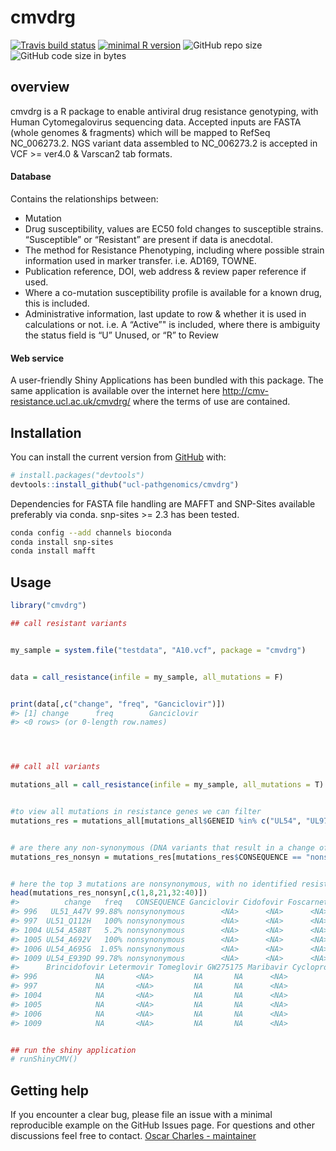 
<!-- README.md is generated from README.Rmd. Please edit that file -->

# cmvdrg

<!-- badges: start -->

[![Travis build
status](https://travis-ci.com/ucl-pathgenomics/cmvdrg.svg?branch=master)](https://travis-ci.com/ucl-pathgenomics/cmvdrg)
[![minimal R
version](https://img.shields.io/badge/R%3E%3D-3.4.0-6666ff.svg)](https://cran.r-project.org/)
![GitHub repo
size](https://img.shields.io/github/repo-size/ucl-pathgenomics/cmvdrg.svg)
![GitHub code size in
bytes](https://img.shields.io/github/languages/code-size/ucl-pathgenomics/cmvdrg.svg)
<!-- badges: end -->

## overview

cmvdrg is a R package to enable antiviral drug resistance genotyping,
with Human Cytomegalovirus sequencing data. Accepted inputs are FASTA
(whole genomes & fragments) which will be mapped to RefSeq NC\_006273.2.
NGS variant data assembled to NC\_006273.2 is accepted in VCF \>= ver4.0
& Varscan2 tab formats.

#### Database

Contains the relationships between:

  - Mutation
  - Drug susceptibility, values are EC50 fold changes to susceptible
    strains. “Susceptible” or “Resistant” are present if data is
    anecdotal.
  - The method for Resistance Phenotyping, including where possible
    strain information used in marker transfer. i.e. AD169, TOWNE.
  - Publication reference, DOI, web address & review paper reference if
    used.
  - Where a co-mutation susceptibility profile is available for a known
    drug, this is included.
  - Administrative information, last update to row & whether it is used
    in calculations or not. i.e. A “Active”" is included, where there is
    ambiguity the status field is “U” Unused, or “R” to Review

#### Web service

A user-friendly Shiny Applications has been bundled with this package.
The same application is available over the internet here
<http://cmv-resistance.ucl.ac.uk/cmvdrg/> where the terms of use are
contained.

## Installation

You can install the current version from
[GitHub](https://github.com/ucl-pathgenomics/cmvdrg) with:

``` r
# install.packages("devtools")
devtools::install_github("ucl-pathgenomics/cmvdrg")
```

Dependencies for FASTA file handling are MAFFT and SNP-Sites available
preferably via conda. snp-sites \>= 2.3 has been tested.

``` bash
conda config --add channels bioconda
conda install snp-sites
conda install mafft
```

## Usage

``` r
library("cmvdrg")

## call resistant variants


my_sample = system.file("testdata", "A10.vcf", package = "cmvdrg")


data = call_resistance(infile = my_sample, all_mutations = F)


print(data[,c("change", "freq", "Ganciclovir")])
#> [1] change      freq        Ganciclovir
#> <0 rows> (or 0-length row.names)




## call all variants

mutations_all = call_resistance(infile = my_sample, all_mutations = T)


#to view all mutations in resistance genes we can filter
mutations_res = mutations_all[mutations_all$GENEID %in% c("UL54", "UL97", "UL27", "UL51", "UL56", "UL89"),]


# are there any non-synonymous (DNA variants that result in a change of amino acid) variants in resistance genes
mutations_res_nonsyn = mutations_res[mutations_res$CONSEQUENCE == "nonsynonymous",]


# here the top 3 mutations are nonsynonymous, with no identified resistance effect.
head(mutations_res_nonsyn[,c(1,8,21,32:40)])
#>          change   freq   CONSEQUENCE Ganciclovir Cidofovir Foscarnet
#> 996   UL51_A47V 99.88% nonsynonymous        <NA>      <NA>      <NA>
#> 997  UL51_Q112H   100% nonsynonymous        <NA>      <NA>      <NA>
#> 1004 UL54_A588T   5.2% nonsynonymous        <NA>      <NA>      <NA>
#> 1005 UL54_A692V   100% nonsynonymous        <NA>      <NA>      <NA>
#> 1006 UL54_A695G  1.05% nonsynonymous        <NA>      <NA>      <NA>
#> 1009 UL54_E939D 99.78% nonsynonymous        <NA>      <NA>      <NA>
#>      Brincidofovir Letermovir Tomeglovir GW275175 Maribavir Cyclopropavir
#> 996             NA       <NA>         NA       NA      <NA>            NA
#> 997             NA       <NA>         NA       NA      <NA>            NA
#> 1004            NA       <NA>         NA       NA      <NA>            NA
#> 1005            NA       <NA>         NA       NA      <NA>            NA
#> 1006            NA       <NA>         NA       NA      <NA>            NA
#> 1009            NA       <NA>         NA       NA      <NA>            NA


## run the shiny application
# runShinyCMV()
```

## Getting help

If you encounter a clear bug, please file an issue with a minimal
reproducible example on the GitHub Issues page. For questions and other
discussions feel free to contact. [Oscar Charles -
maintainer](mailto:oscar.charles.18@ucl.ac.uk)
